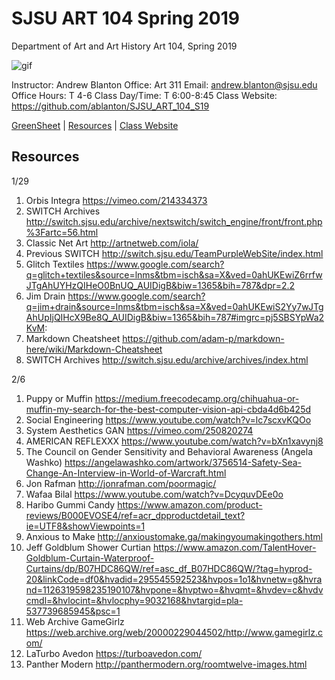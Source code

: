**SJSU ART 104 Spring 2019**
======================
Department of Art and Art History
Art 104, Spring 2019

![gif](http://i.imgur.com/zdzDxsA.gif)

Instructor: Andrew Blanton
Office: Art 311
Email: andrew.blanton@sjsu.edu
Office Hours: T 4-6
Class Day/Time: T 6:00-8:45
Class Website: https://github.com/ablanton/SJSU_ART_104_S19

[GreenSheet](https://github.com/ablanton/SJSU_ART_104_S19/blob/master/GREENSHEET.md)
| [Resources](https://github.com/ablanton/SJSU_ART_104_S19/blob/master/RESOURCES.md)
| [Class Website](https://github.com/ablanton/SJSU_ART_104_S19)

Resources
---------
1/29
1. Orbis Integra https://vimeo.com/214334373
2. SWITCH Archives http://switch.sjsu.edu/archive/nextswitch/switch_engine/front/front.php%3Fartc=56.html
3. Classic Net Art http://artnetweb.com/iola/
4. Previous SWITCH http://switch.sjsu.edu/TeamPurpleWebSite/index.html
5. Glitch Textiles https://www.google.com/search?q=glitch+textiles&source=lnms&tbm=isch&sa=X&ved=0ahUKEwiZ6rrfwJTgAhUYHzQIHeO0BnUQ_AUIDigB&biw=1365&bih=787&dpr=2.2
6. Jim Drain https://www.google.com/search?q=jim+drain&source=lnms&tbm=isch&sa=X&ved=0ahUKEwiS2Yy7wJTgAhUpIjQIHcX9Be8Q_AUIDigB&biw=1365&bih=787#imgrc=pj5SBSYpWa2KvM:
7. Markdown Cheatsheet https://github.com/adam-p/markdown-here/wiki/Markdown-Cheatsheet
8. SWITCH Archives http://switch.sjsu.edu/archive/archives/index.html
 
2/6
1. Puppy or Muffin https://medium.freecodecamp.org/chihuahua-or-muffin-my-search-for-the-best-computer-vision-api-cbda4d6b425d
2. Social Engineering https://www.youtube.com/watch?v=lc7scxvKQOo
3. System Aesthetics GAN https://vimeo.com/250820274
4. AMERICAN REFLEXXX https://www.youtube.com/watch?v=bXn1xavynj8
5. The Council on Gender Sensitivity and Behavioral Awareness (Angela Washko) https://angelawashko.com/artwork/3756514-Safety-Sea-Change-An-Interview-in-World-of-Warcraft.html
6. Jon Rafman http://jonrafman.com/poormagic/
7. Wafaa Bilal https://www.youtube.com/watch?v=DcyquvDEe0o
8. Haribo Gummi Candy https://www.amazon.com/product-reviews/B000EVOSE4/ref=acr_dpproductdetail_text?ie=UTF8&showViewpoints=1
9. Anxious to Make http://anxioustomake.ga/makingyoumakingothers.html
10. Jeff Goldblum Shower Curtian https://www.amazon.com/TalentHover-Goldblum-Curtain-Waterproof-Curtains/dp/B07HDC86QW/ref=asc_df_B07HDC86QW/?tag=hyprod-20&linkCode=df0&hvadid=295545592523&hvpos=1o1&hvnetw=g&hvrand=1126319598235190107&hvpone=&hvptwo=&hvqmt=&hvdev=c&hvdvcmdl=&hvlocint=&hvlocphy=9032168&hvtargid=pla-537739685945&psc=1
11. Web Archive GameGirlz https://web.archive.org/web/20000229044502/http://www.gamegirlz.com/
12. LaTurbo Avedon https://turboavedon.com/
13. Panther Modern http://panthermodern.org/roomtwelve-images.html
